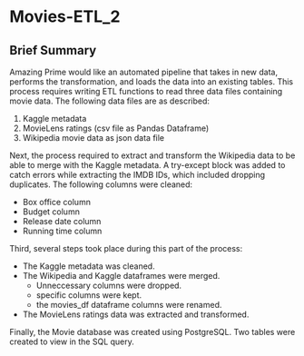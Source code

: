 # Movies-ETL_2

## Brief Summary

Amazing Prime would like an automated pipeline that takes in new data, performs the transformation, and loads the data into an existing tables. This process requires writing ETL functions to read three data files containing movie data. The following data files are as described: 

1. Kaggle metadata
2. MovieLens ratings (csv file as Pandas Dataframe)
3. Wikipedia movie data as json data file

Next, the process required to extract and transform the Wikipedia data to be able to merge with the Kaggle metadata. A try-except block was added to catch errors while extracting the IMDB IDs, which included dropping duplicates. The following columns were cleaned:

* Box office column
* Budget column
* Release date column
* Running time column

Third, several steps took place during this part of the process:

* The Kaggle metadata was cleaned.
* The Wikipedia and Kaggle dataframes were merged. 
     * Unneccessary columns were dropped. 
     * specific columns were kept. 
     * the movies_df dataframe columns were renamed. 
* The MovieLens ratings data was extracted and transformed. 

Finally, the Movie database was created using PostgreSQL. Two tables were created to view in the SQL query. 
